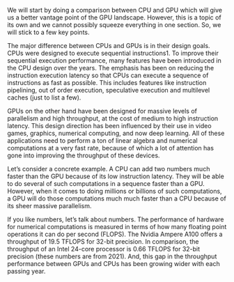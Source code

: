 We will start by doing a comparison between CPU and GPU which will give us a better vantage point of the GPU landscape. However, this is a topic of its own and we cannot possibly squeeze everything in one section. So, we will stick to a few key points.

The major difference between CPUs and GPUs is in their design goals. CPUs were designed to execute sequential instructions1. To improve their sequential execution performance, many features have been introduced in the CPU design over the years. The emphasis has been on reducing the instruction execution latency so that CPUs can execute a sequence of instructions as fast as possible. This includes features like instruction pipelining, out of order execution, speculative execution and multilevel caches (just to list a few).

GPUs on the other hand have been designed for massive levels of parallelism and high throughput, at the cost of medium to high instruction latency. This design direction has been influenced by their use in video games, graphics, numerical computing, and now deep learning. All of these applications need to perform a ton of linear algebra and numerical computations at a very fast rate, because of which a lot of attention has gone into improving the throughput of these devices.

Let’s consider a concrete example. A CPU can add two numbers much faster than the GPU because of its low instruction latency. They will be able to do several of such computations in a sequence faster than a GPU. However, when it comes to doing millions or billions of such computations, a GPU will do those computations much much faster than a CPU because of its sheer massive parallelism.

If you like numbers, let’s talk about numbers. The performance of hardware for numerical computations is measured in terms of how many floating point operations it can do per second (FLOPS). The Nvidia Ampere A100 offers a throughput of 19.5 TFLOPS for 32-bit precision. In comparison, the throughput of an Intel 24-core processor is 0.66 TFLOPS for 32-bit precision (these numbers are from 2021). And, this gap in the throughput performance between GPUs and CPUs has been growing wider with each passing year.

